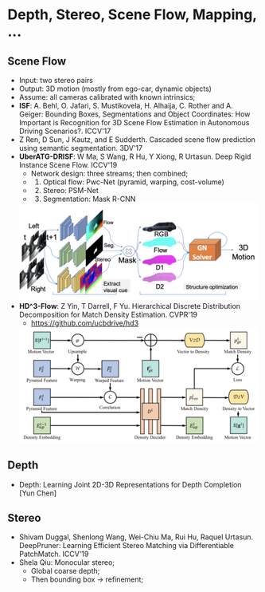 # Depth, Stereo, Scene Flow, Mapping, ...

## Scene Flow
- Input: two stereo pairs
- Output: 3D motion (mostly from ego-car, dynamic objects)
- Assume: all cameras calibrated with known intrinsics;
- **ISF**: A. Behl, O. Jafari, S. Mustikovela, H. Alhaija, C. Rother and A. Geiger: Bounding Boxes, Segmentations and Object Coordinates: How Important is Recognition for 3D Scene Flow Estimation in Autonomous Driving Scenarios?. ICCV'17
- Z Ren, D Sun, J Kautz, and E Sudderth. Cascaded scene flow prediction using semantic segmentation. 3DV'17
- **UberATG-DRISF**: W Ma, S Wang, R Hu, Y Xiong, R Urtasun. Deep Rigid Instance Scene Flow. ICCV'19
	- Network design: three streams; then combined;
	- 1. Optical flow: Pwc-Net (pyramid, warping, cost-volume)
	- 2. Stereo: PSM-Net
	- 3. Segmentation: Mask R-CNN
	<img src="/Autonomous-Driving/images/scene-flow/deep-rigid-scene-flow.png" alt="drawing" width="500"/>
- **HD^3-Flow**: Z Yin, T Darrell, F Yu. Hierarchical Discrete Distribution Decomposition for Match Density Estimation. CVPR'19
	- https://github.com/ucbdrive/hd3
	<img src="/Autonomous-Driving/images/scene-flow/hier-matching.png" alt="drawing" width="600"/>

## Depth
- Depth: Learning Joint 2D-3D Representations for Depth Completion [Yun Chen]

## Stereo
- Shivam Duggal, Shenlong Wang, Wei-Chiu Ma, Rui Hu, Raquel Urtasun. DeepPruner: Learning Efficient Stereo Matching via Differentiable PatchMatch. ICCV'19
- Shela Qiu: Monocular stereo;
	- Global coarse depth;
	- Then bounding box -> refinement;
